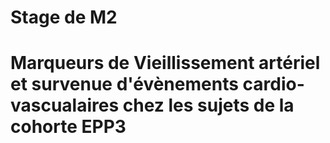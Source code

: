 # Stage de M2 

# Marqueurs de Vieillissement artériel et survenue d'évènements cardio-vascualaires chez les sujets de la cohorte EPP3
